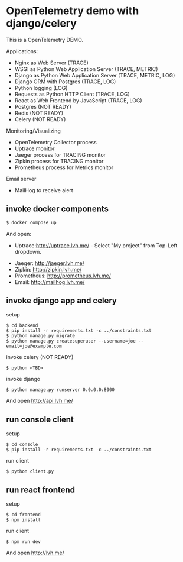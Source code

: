 # OpenTelemetry demo with django/celery

This is a OpenTelemetry DEMO.

Applications:

* Nginx as Web Server (TRACE)
* WSGI as Python Web Application Server (TRACE, METRIC)
* Django as Python Web Application Server (TRACE, METRIC, LOG)
* Django ORM with Postgres (TRACE, LOG)
* Python logging (LOG)
* Requests as Python HTTP Client (TRACE, LOG)
* React as Web Frontend by JavaScript (TRACE, LOG)
* Postgres (NOT READY)
* Redis (NOT READY)
* Celery (NOT READY)

Monitoring/Visualizing

* OpenTelemetry Collector process
* Uptrace monitor
* Jaeger process for TRACING monitor
* Zipkin process for TRACING monitor
* Prometheus process for Metrics monitor

Email server

* MailHog to receive alert

## invoke docker components

```bash
$ docker compose up
```

And open:

* Uptrace:http://uptrace.lvh.me/  - Select "My project" from Top-Left dropdown.
- Jaeger: http://jaeger.lvh.me/
- Zipkin: http://zipkin.lvh.me/
- Prometheus: http://prometheus.lvh.me/
- Email: http://mailhog.lvh.me/

## invoke django app and celery

setup

```console
$ cd backend
$ pip install -r requirements.txt -c ../constraints.txt
$ python manage.py migrate
$ python manage.py createsuperuser --username=joe --email=joe@example.com
```

invoke celery (NOT READY)
```console
$ python <TBD>
```

invoke django
```console
$ python manage.py runserver 0.0.0.0:8000
```

And open http://api.lvh.me/

## run console client

setup

```console
$ cd console
$ pip install -r requirements.txt -c ../constraints.txt
```

run client
```console
$ python client.py
```

## run react frontend

setup

```console
$ cd frontend
$ npm install
```

run client
```console
$ npm run dev
```

And open http://lvh.me/
